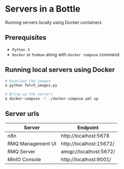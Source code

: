 # Servers in a Bottle
Running servers locally using Docker containers

## Prerequisites
- `Python 3`
- `Docker` or `Podman` along with `docker compose` command


## Running local servers using Docker
```bash
# Download the images
$ python fetch_images.py

# Bring up the servers
$ docker-compose -f ./docker-compose.yml up 
```

## Server urls

| Server | Endpoint |
| --- | --- |
| n8n | http://localhost:5678 | 
| RMQ Management UI | http://localhost:15672/ | 
| RMQ Server | amqp://localhost:5672/ |
| MinIO Console | http://localhost:9001/ |